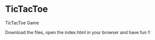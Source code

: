 # TicTacToe
TicTacToe Game


Download the files, open the index.html in your browser and have fun !!
